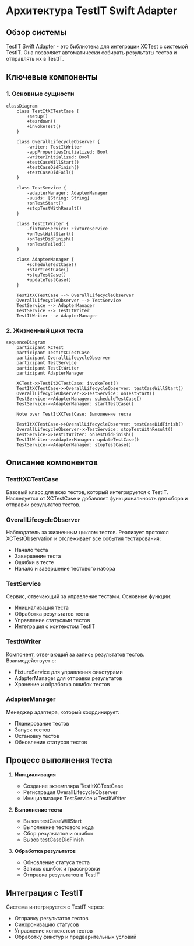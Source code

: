# Архитектура TestIT Swift Adapter

## Обзор системы

TestIT Swift Adapter - это библиотека для интеграции XCTest с системой TestIT. Она позволяет автоматически собирать результаты тестов и отправлять их в TestIT.

## Ключевые компоненты

### 1. Основные сущности

```mermaid
classDiagram
    class TestItXCTestCase {
        +setup()
        +teardown()
        +invokeTest()
    }
    
    class OverallLifecycleObserver {
        -writer: TestItWriter
        -appPropertiesInitialized: Bool
        -writerInitialized: Bool
        +testCaseWillStart()
        +testCaseDidFinish()
        +testCaseDidFail()
    }
    
    class TestService {
        -adapterManager: AdapterManager
        -uuids: [String: String]
        +onTestStart()
        +stopTestWithResult()
    }
    
    class TestItWriter {
        -fixtureService: FixtureService
        +onTestWillStart()
        +onTestDidFinish()
        +onTestFailed()
    }
    
    class AdapterManager {
        +scheduleTestCase()
        +startTestCase()
        +stopTestCase()
        +updateTestCase()
    }
    
    TestItXCTestCase --> OverallLifecycleObserver
    OverallLifecycleObserver --> TestService
    TestService --> AdapterManager
    TestService --> TestItWriter
    TestItWriter --> AdapterManager
```

### 2. Жизненный цикл теста

```mermaid
sequenceDiagram
    participant XCTest
    participant TestItXCTestCase
    participant OverallLifecycleObserver
    participant TestService
    participant TestItWriter
    participant AdapterManager
    
    XCTest->>TestItXCTestCase: invokeTest()
    TestItXCTestCase->>OverallLifecycleObserver: testCaseWillStart()
    OverallLifecycleObserver->>TestService: onTestStart()
    TestService->>AdapterManager: scheduleTestCase()
    TestService->>AdapterManager: startTestCase()
    
    Note over TestItXCTestCase: Выполнение теста
    
    TestItXCTestCase->>OverallLifecycleObserver: testCaseDidFinish()
    OverallLifecycleObserver->>TestService: stopTestWithResult()
    TestService->>TestItWriter: onTestDidFinish()
    TestItWriter->>AdapterManager: updateTestCase()
    TestService->>AdapterManager: stopTestCase()
```

## Описание компонентов

### TestItXCTestCase
Базовый класс для всех тестов, который интегрируется с TestIT. Наследуется от XCTestCase и добавляет функциональность для сбора и отправки результатов тестов.

### OverallLifecycleObserver
Наблюдатель за жизненным циклом тестов. Реализует протокол XCTestObservation и отслеживает все события тестирования:
- Начало теста
- Завершение теста
- Ошибки в тесте
- Начало и завершение тестового набора

### TestService
Сервис, отвечающий за управление тестами. Основные функции:
- Инициализация теста
- Обработка результатов теста
- Управление статусами тестов
- Интеграция с контекстом TestIT

### TestItWriter
Компонент, отвечающий за запись результатов тестов. Взаимодействует с:
- FixtureService для управления фикстурами
- AdapterManager для отправки результатов
- Хранение и обработка ошибок тестов

### AdapterManager
Менеджер адаптера, который координирует:
- Планирование тестов
- Запуск тестов
- Остановку тестов
- Обновление статусов тестов

## Процесс выполнения теста

1. **Инициализация**
   - Создание экземпляра TestItXCTestCase
   - Регистрация OverallLifecycleObserver
   - Инициализация TestService и TestItWriter

2. **Выполнение теста**
   - Вызов testCaseWillStart
   - Выполнение тестового кода
   - Сбор результатов и ошибок
   - Вызов testCaseDidFinish

3. **Обработка результатов**
   - Обновление статуса теста
   - Запись ошибок и трассировки
   - Отправка результатов в TestIT

## Интеграция с TestIT

Система интегрируется с TestIT через:
- Отправку результатов тестов
- Синхронизацию статусов
- Управление контекстом тестов
- Обработку фикстур и предварительных условий 